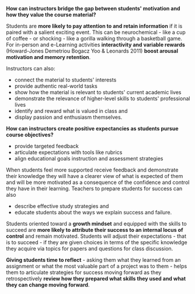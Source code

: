 **How can instructors bridge the gap between students' motivation and how they value the course material?**

Students are **more likely to pay attention to and retain information** if it is paired with a salient exciting event. This can be neurochemical - like a cup of coffee - or shocking - like a gorilla walking through a basketball game. For in-person and e-Learning activities **interactivity and variable rewards** (Howard-Jones Demetriou Bogacz Yoo &amp; Leonards 2011) **boost arousal motivation and memory retention**.

<p>Instructors can also:</p>  <ul>  <li style=font-weight: 400;>connect the material to students' interests</li>  <li style=font-weight: 400;>provide authentic real-world tasks</li>  <li style=font-weight: 400;>show how the material is relevant to students' current academic lives</li>  <li style=font-weight: 400;>demonstrate the relevance of higher-level skills to students' professional lives</li>  <li style=font-weight: 400;>identify and reward what is valued in class and</li>  <li style=font-weight: 400;>display passion and enthusiasm themselves.</li>  </ul>

**How can instructors create positive expectancies as students pursue course objectives?**

<ul>  <li style=font-weight: 400;>provide targeted feedback</li>  <li style=font-weight: 400;>articulate expectations with tools like rubrics</li>  <li style=font-weight: 400;>align educational goals instruction and assessment strategies</li>  </ul>

When students feel more supported receive feedback and demonstrate their knowledge they will have a clearer view of what is expected of them and will be more motivated as a consequence of the confidence and control they have in their learning. Teachers to prepare students for success can also

<ul>  <li style=font-weight: 400;>describe effective study strategies and</li>  <li style=font-weight: 400;>educate students about the ways we explain success and failure.</li>  </ul>

Students oriented toward a **growth mindset** and equipped with the skills to succeed are **more likely to attribute their success to an internal locus of control** and remain motivated. Students will adjust their expectations - that is to succeed - if they are given choices in terms of the specific knowledge they acquire via topics for papers and questions for class discussion. 

**Giving students time to reflect** - asking them what they learned from an assignment or what the most valuable part of a project was to them - helps them to articulate strategies for success moving forward as they retrospectively **review how they prepared what skills they used and what they can change moving forward**.